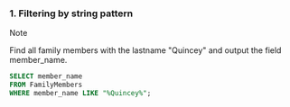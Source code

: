 ### 1. Filtering by string pattern
> [!NOTE]
> Find all family members with the lastname "Quincey" and output the field member_name.
```sql
SELECT member_name 
FROM FamilyMembers
WHERE member_name LIKE "%Quincey%";
```